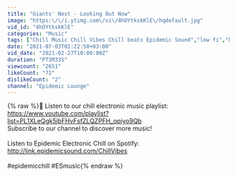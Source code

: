```yaml
---
title: "Giants' Nest - Looking Out Now"
image: "https:\/\/i.ytimg.com\/vi\/4hOYtkskKlE\/hqdefault.jpg"
vid_id: "4hOYtkskKlE"
categories: "Music"
tags: ["Chill Music Chill Vibes Chill beats Epidemic Sound","low fi","hip-hop"]
date: "2021-07-03T02:22:58+03:00"
vid_date: "2021-02-27T10:00:00Z"
duration: "PT3M33S"
viewcount: "2651"
likeCount: "72"
dislikeCount: "2"
channel: "Epidemic Lounge"
---
```

{% raw %}🎵 Listen to our chill electronic music playlist: <a rel="nofollow" target="blank" href="https://www.youtube.com/playlist?list=PL1XLeQgk5ibFHvFsfZLQZPFH_opiyo9Qb">https://www.youtube.com/playlist?list=PL1XLeQgk5ibFHvFsfZLQZPFH_opiyo9Qb</a><br />Subscribe to our channel to discover more music!<br /><br />Listen to Epidemic Electronic Chill on Spotify: <a rel="nofollow" target="blank" href="http://link.epidemicsound.com/ChillVibes">http://link.epidemicsound.com/ChillVibes</a><br /><br />#epidemicchill #ESmusic{% endraw %}
